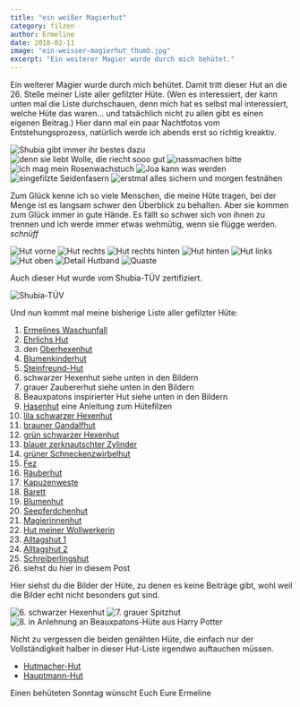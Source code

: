 ```yaml
---
title: "ein weißer Magierhut"
category: filzen
author: Ermeline
date: 2018-02-11
image: "ein-weisser-magierhut_thumb.jpg"
excerpt: "Ein weiterer Magier wurde durch mich behütet."
---
```

Ein weiterer Magier wurde durch mich behütet. Damit tritt dieser Hut an die 26. Stelle meiner Liste aller gefilzter Hüte. (Wen es interessiert, der kann unten mal die Liste durchschauen, denn mich hat es selbst mal interessiert, welche Hüte das waren... und tatsächlich nicht zu allen gibt es einen eigenen Beitrag.) Hier dann mal ein paar Nachtfotos vom Entstehungsprozess, natürlich werde ich abends erst so richtig kreaktiv.

![Shubia gibt immer ihr bestes dazu](_1080456.JPG)
![denn sie liebt Wolle, die riecht sooo gut](_1080463.JPG)
![nassmachen bitte](_1080468.JPG)
![ich mag mein Rosenwachstuch](_1080476.JPG)
![Joa kann was werden](_1080480.JPG)
![eingefilzte Seidenfasern](_1080483.JPG)
![erstmal alles sichern und morgen festnähen](_1080487.JPG)
  

Zum Glück kenne ich so viele Menschen, die meine Hüte tragen, bei der Menge ist es langsam schwer den Überblick zu behalten. Aber sie kommen zum Glück immer in gute Hände. Es fällt so schwer sich von ihnen zu trennen und ich werde immer etwas wehmütig, wenn sie flügge werden. *schnüff*

![Hut vorne](_1080516.JPG)
![Hut rechts](_1080517.JPG)
![Hut rechts hinten](_1080518.JPG)
![Hut hinten](_1080519.JPG)
![Hut links](_1080520.JPG)
![Hut oben](_1080526.JPG)
![Detail Hutband](_1080521.JPG)
![Quaste](_1080523.JPG)
  

Auch dieser Hut wurde vom Shubia-TÜV zertifiziert.

![Shubia-TÜV](_1080494.JPG) 
  

Und nun kommt mal meine bisherige Liste aller gefilzter Hüte:

1. [Ermelines Waschunfall](/2014/01/mein-erster-filzhut/)
2. [Ehrlichs Hut](/2014/01/rincewind-hut/)
3. den [Oberhexenhut](/2014/01/rincewind-hut/)
4. [Blumenkinderhut](/2014/01/fur-blumenkinder/)
5. [Steinfreund-Hut](/2014/04/ein-hut-fur-steinfreunde/)
6. schwarzer Hexenhut siehe unten in den Bildern
7. grauer Zaubererhut siehe unten in den Bildern
8. Beauxpatons inspirierter Hut siehe unten in den Bildern
9. [Hasenhut](/2014/04/flauschangriff/) eine Anleitung zum Hütefilzen
10. [lila schwarzer Hexenhut](/2014/07/ermelines-neuer-hexenhut/)
11. [brauner Gandalfhut](/2014/07/gandalf-hut/)
12. [grün schwarzer Hexenhut](/2014/07/schwarzgruner-zwirbelhut/)
13. [blauer zerknautschter Zylinder](/2014/08/zerknautschter-hut-ist-immer-gut/)
14. [grüner Schneckenzwirbelhut](/2014/08/ein-schneckenzwirbelhut/)
15. [Fez](/2014/08/fescher-fez/)
16. [Räuberhut](/2015/04/rauberhut/)
17. [Kapuzenweste](/2015/05/gefilzte-kapuzenweste/)
18. [Barett](/2015/07/barett/)
19. [Blumenhut](/2015/07/filzen-filzen-filzen/)
20. [Seepferdchenhut](/2015/11/seepferdchenhut/)
21. [Magierinnenhut](/2016/03/der-hut-einer-magiewirkenden/)
22. [Hut meiner Wollwerkerin](/2016/05/alltagshute/)
23. [Alltagshut 1](/2016/05/alltagshute/)
24. [Alltagshut 2](/2016/05/alltagshute/)
25. [Schreiberlingshut](/2017/04/schreiberlingshut/)
26. siehst du hier in diesem Post

  

Hier siehst du die Bilder der Hüte, zu denen es keine Beiträge gibt, wohl weil die Bilder echt nicht besonders gut sind.

![6. schwarzer Hexenhut](DSCF1457.JPG)
![7. grauer Spitzhut](IMG_20150728_220757.jpg)
![8. in Anlehnung an Beauxpatons-Hüte aus Harry Potter](IMG_20150728_220707.jpg)

  

Nicht zu vergessen die beiden genähten Hüte, die einfach nur der Vollständigkeit halber in dieser Hut-Liste irgendwo auftauchen müssen.

- [Hutmacher-Hut](/2017/02/hut-des-verruckten-hutmachers/)
- [Hauptmann-Hut](/2017/02/ein-wichtiger-hut/) 



Einen behüteten Sonntag wünscht Euch Eure Ermeline
